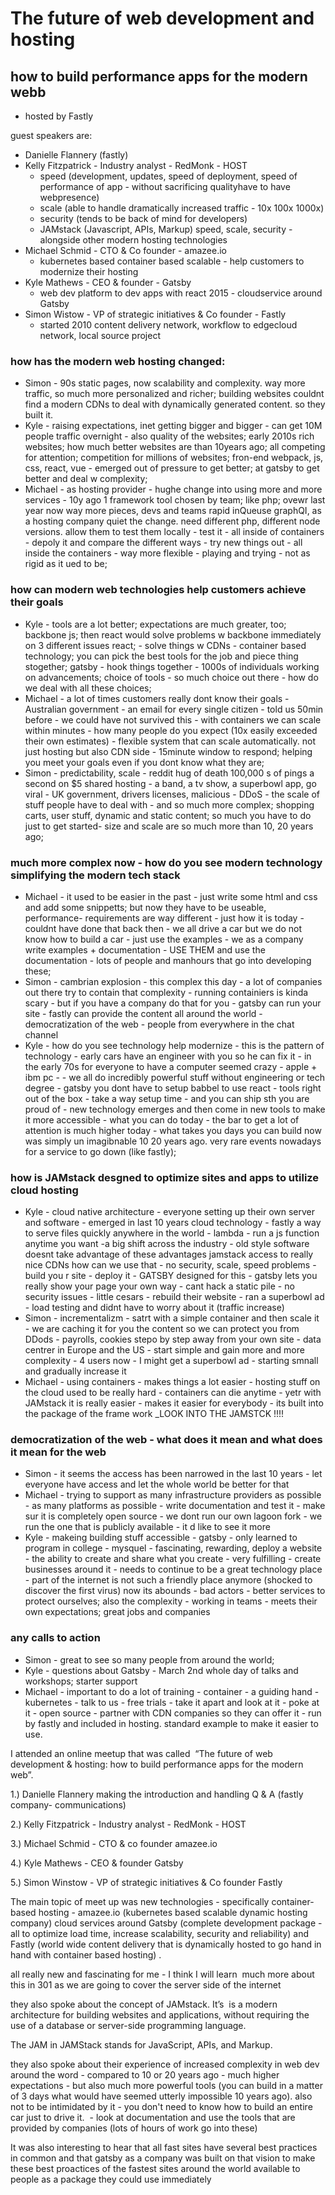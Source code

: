 # The future of web development and hosting
## how to build performance apps for the modern webb

+ hosted by Fastly

guest speakers are:
+ Danielle Flannery (fastly)
+ Kelly Fitzpatrick - Industry analyst - RedMonk - HOST
  - speed (development, updates, speed of deployment, speed of performance of app - without sacrificing qualityhave to have webpresence)
  - scale (able to handle dramatically increased traffic - 10x 100x 1000x)
  - security (tends to be back of mind for developers)
  - JAMstack (Javascript, APIs, Markup) speed, scale, security - alongside other modern hosting technologies
+ Michael Schmid - CTO & Co founder - amazee.io
  - kubernetes based container based scalable - help customers to modernize their hosting
+ Kyle Mathews - CEO & founder - Gatsby
  - web dev platform to dev apps with react 2015 - cloudservice around Gatsby
+ Simon Wistow - VP of strategic initiatives & Co founder - Fastly
  - started 2010 content delivery network, workflow to edgecloud network, local source project

### how has the modern web hosting changed:
  - Simon - 90s static pages, now scalability and complexity. way more traffic, so much more personalized and richer; building websites couldnt find a modern CDNs to deal with dynamically generated content. so they built it.
  - Kyle - raising expectations, inet getting bigger and bigger - can get 10M people traffic overnight - also quality of the websites; early 2010s rich websites; how much better websites are than 10years ago; all competing for attention; competition for millions of websites; fron-end webpack, js, css, react, vue - emerged out of pressure to get better; at gatsby to get better and deal w complexity;
  - Michael - as hosting provider - hughe change into using more and more services - 10y ago 1 framework tool chosen by team; like php; ovewr last year now way more pieces, devs and teams rapid inQueuse graphQI, as a hosting company quiet the change. need different php, different node versions. allow them to test them locally - test it - all inside of containers - depoly it and compare the different ways - try new things out - all inside the containers - way more flexible - playing and trying - not as rigid as it ued to be;

 ### how can modern web technologies help customers achieve their goals
  - Kyle - tools are a lot better; expectations are much greater, too; backbone js; then react would solve problems w backbone immediately on 3 different issues react; - solve things w CDNs - container based technology; you can pick the best tools for the job and piece thing stogether; gatsby - hook things together - 1000s of individuals working on advancements; choice of tools - so much choice out there - how do we deal with all these choices;
  - Michael - a lot of times customers really dont know their goals - Australian government - an email for every single citizen - told us 50min before - we could have not survived this - with containers we can scale within minutes - how many people do you expect (10x easily exceeded their own estimates) - flexible system that can scale automatically. not just hosting but also CDN side - 15minute window to respond; helping you meet your goals even if you dont know what they are;
  - Simon - predictability, scale - reddit hug of death 100,000 s of pings a second on $5 shared hosting - a band, a tv show, a superbowl app, go viral - UK government, drivers licenses, malicious - DDoS - the scale of stuff people have to deal with - and so much more complex; shopping carts, user stuff, dynamic and static content; so much you have to do just to get started- size and scale are so much more than 10, 20 years ago;

### much more complex now - how do you see modern technology simplifying the modern tech stack
  - Michael - it used to be easier in the past - just write some html and css and add some snippetts; but now they have to be useable, performance- requirements are way different - just how it is today - couldnt have done that back then - we all drive a car but we do not know how to build a car - just use the examples - we as a company write examples + documentation - USE THEM and use the documentation - lots of people and manhours that go into developing these;
  - Simon - cambrian explosion - this complex this day - a lot of companies out there try to contain that complexity - running containiers is kinda scary - but if you have a company do that for you - gatsby can run your site - fastly can provide the content all around the world - democratization of the web - people from everywhere in the chat channel
  - Kyle - how do you see technology help modernize - this is the pattern of technology - early cars have an engineer with you so he can fix it - in the early 70s for everyone to have a computer seemed crazy - apple + ibm pc - - we all do incredibly powerful stuff without engineering or tech degree - gatsby you dont have to setup babbel to use react - tools right out of the box - take a way setup time - and you can ship sth you are proud of - new technology emerges and then come in new tools to make it more accessible - what you can do today - the bar to get a lot of attention is much higher today - what takes you days you can build now was simply un imagibnable 10 20 years ago. very rare events nowadays for a service to go down (like fastly);

### how is JAMstack desgned to optimize sites and apps to utilize cloud hosting
  - Kyle - cloud native architecture - everyone setting up their own server and software - emerged in last 10 years cloud technology - fastly a way to serve files quickly anywhere in the world - lambda - run a js function anytime you want -a big shift across the industry - old style software doesnt take advantage of these advantages
  jamstack access to really nice CDNs how can we use that - no security, scale, speed problems - build you r site - deploy it - GATSBY designed for this - gatsby lets you really show your page your own way - cant hack a static pile - no security issues - little cesars - rebuild their website - ran a superbowl ad - load testing and didnt have to worry about it (traffic increase)
  - Simon - incrementalizm - satrt with a simple container and then scale it - we are caching it for you the content so we can protect you from DDods - payrolls, cookies stepo by step away from your own site - data centrer in Europe and the US - start simple and gain more and more complexity - 4 users now - I might get a superbowl ad - starting smnall and gradually increase it
  - Michael - using containers - makes things a lot easier - hosting stuff on the cloud used to be really hard - containers can die anytime - yetr with JAMstack it is really easier - makes it easier for everybody - its built into the package of the frame work _LOOK INTO THE JAMSTCK !!!!

### democratization of the web - what does it mean and what does it mean for the web
  - Simon - it seems the access has been narrowed in the last 10 years - let everyone have access and let the whole world be better for that
  - Michael - trying to support as many infrastructure providers as possible - as many platforms as possible - write documentation and test it - make sur it is completely open source - we dont run our own lagoon fork - we run the one that is publicly available - it d like to see it more
  - Kyle - makeing building stuff accessible - gatsby - only learned to program in college - mysquel - fascinating, rewarding, deploy a website - the ability to create and share what you create - very fulfilling - create businesses around it - needs to continue to be a great technology place - part of the internet is not such a friendly place anymore (shocked to discover the first virus) now its abounds - bad actors - better services to protect ourselves; also the complexity - working in teams - meets their own expectations; great jobs and companies

### any calls to action
  - Simon - great to see so many people from around the world;
  - Kyle - questions about Gatsby - March 2nd whole day of talks and workshops; starter support
  - Michael - important to do a lot of training - container - a guiding hand - kubernetes - talk to us - free trials - take it apart and look at it - poke at it - open source - partner with CDN companies so they can offer it - run by fastly and included in hosting. standard example to make it easier to use. 

  I attended an online meetup that was called  “The future of web development & hosting: how to build performance apps for the modern web”.

1.) Danielle Flannery making the introduction and handling Q & A (fastly company- communications)

2.) Kelly Fitzpatrick - Industry analyst - RedMonk - HOST

3.) Michael Schmid - CTO & co founder amazee.io

4.) Kyle Mathews - CEO & founder Gatsby

5.) Simon Winstow - VP of strategic initiatives & Co founder Fastly

The main topic of meet up was new technologies - specifically container-based hosting - amazee.io (kubernetes based scalable dynamic hosting company) cloud services around Gatsby (complete development package - all to optimize load time, increase scalability, security and reliability) and Fastly (world wide content delivery that is dynamically hosted to go hand in hand with container based hosting) .

all really new and fascinating for me - I think I will learn  much more about this in 301 as we are going to cover the server side of the internet

they also spoke about the concept of JAMstack. It’s  is a modern architecture for building websites and applications, without requiring the use of a database or server-side programming language.

The JAM in JAMStack stands for JavaScript, APIs, and Markup.

they also spoke about their experience of increased complexity in web dev around the word - compared to 10 or 20 years ago - much higher expectations - but also much more powerful tools (you can build in a matter of 3 days what would have seemed utterly impossible 10 years ago). also not to be intimidated by it - you don't need to know how to build an entire car just to drive it.  - look at documentation and use the tools that are provided by companies (lots of hours of work go into these) 

It was also interesting to hear that all fast sites have several best practices in common and that gatsby as a company was built on that vision to make these best proactices of the fastest sites around the world available to people as a package they could use immediately


